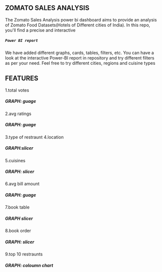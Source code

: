 
## ZOMATO SALES ANALYSIS
The Zomato Sales  Analysis power bi dashboard aims to provide an analysis of Zomato Food Datasets(Hotels of Different cities of India). In this repo, you'll find a precise and interactive 
##### `Power BI report`
We have added different graphs, cards, tables, filters, etc. You can have a look at the interactive Power-BI report in repository 
and try different filters as per your need. Feel free to try different cities, regions and cuisine types

## FEATURES 
1.total votes
##### GRAPH: guage
2.avg  ratings
##### GRAPH: guage
3.type of restraunt 
4.location 
##### GRAPH:slicer
5.cuisines 
##### GRAPH: slicer
6.avg bill amount 
##### GRAPH: guage 
7.book table 
##### GRAPH slicer
8.book order 
##### GRAPH: slicer
9.top 10 restraunts
##### GRAPH: coloumn chart 


